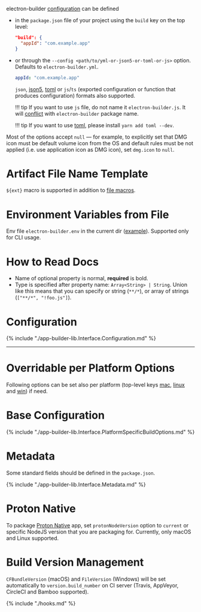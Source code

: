 electron-builder [configuration](#configuration) can be defined

* in the `package.json` file of your project using the `build` key on the top level:
   ```json
   "build": {
     "appId": "com.example.app"
   }
   ```
* or through the `--config <path/to/yml-or-json5-or-toml-or-js>` option. Defaults to `electron-builder.yml`.
   ```yaml
   appId: "com.example.app"
   ```

    `json`, [json5](http://json5.org), [toml](https://github.com/toml-lang/toml) or `js`/`ts` (exported configuration or function that produces configuration) formats also supported.

    !!! tip
        If you want to use `js` file, do not name it `electron-builder.js`. It will [conflict](https://github.com/electron-userland/electron-builder/issues/6227) with `electron-builder` package name.

    !!! tip
        If you want to use [toml](https://en.wikipedia.org/wiki/TOML), please install `yarn add toml --dev`.

Most of the options accept `null` — for example, to explicitly set that DMG icon must be default volume icon from the OS and default rules must be not applied (i.e. use application icon as DMG icon), set `dmg.icon` to `null`.

# Artifact File Name Template

`${ext}` macro is supported in addition to [file macros](./file-patterns.md#file-macros).

# Environment Variables from File

Env file `electron-builder.env` in the current dir ([example](https://github.com/motdotla/dotenv-expand/blob/1cc80d02e1f8aa749253a04a2061c0fecb9bdb69/tests/.env)). Supported only for CLI usage.

# How to Read Docs

* Name of optional property is normal, **required** is bold.
* Type is specified after property name: `Array<String> | String`. Union like this means that you can specify or string (`**/*`), or array of strings (`["**/*", "!foo.js"]`).

# Configuration

{% include "./app-builder-lib.Interface.Configuration.md" %}

---

# Overridable per Platform Options

Following options can be set also per platform (top-level keys [mac](mac.md), [linux](linux.md) and [win](win.md)) if need.

# Base Configuration

{% include "./app-builder-lib.Interface.PlatformSpecificBuildOptions.md" %}

# Metadata
Some standard fields should be defined in the `package.json`.

{% include "./app-builder-lib.Interface.Metadata.md" %}

# Proton Native

To package [Proton Native](https://proton-native.js.org/) app, set `protonNodeVersion` option to `current` or specific NodeJS version that you are packaging for.
Currently, only macOS and Linux supported.

# Build Version Management
`CFBundleVersion` (macOS) and `FileVersion` (Windows) will be set automatically to `version.build_number` on CI server (Travis, AppVeyor, CircleCI and Bamboo supported).

{% include "./hooks.md" %}
